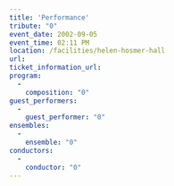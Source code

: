 ```yaml
---
title: 'Performance'
tribute: "0"
event_date: 2002-09-05
event_time: 02:11 PM
location: /facilities/helen-hosmer-hall
url: 
ticket_information_url: 
program: 
  -
    composition: "0"
guest_performers: 
  -
    guest_performer: "0"
ensembles: 
  -
    ensemble: "0"
conductors: 
  -
    conductor: "0"
---
```

